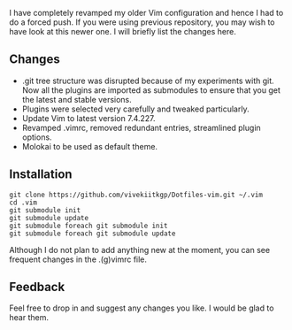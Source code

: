 I have completely revamped my older Vim configuration and hence I had to do a forced
push. If you were using previous repository, you may wish to have look at this
newer one. I will briefly list the changes here.

Changes
-------
* .git tree structure was disrupted because of my experiments with git. Now all
the plugins are imported as submodules to ensure that you get the latest and
stable versions.
* Plugins were selected very carefully and tweaked particularly.
* Update Vim to latest version 7.4.227.
* Revamped .vimrc, removed redundant entries, streamlined plugin options.
* Molokai to be used as default theme.

Installation
------------
    git clone https://github.com/vivekiitkgp/Dotfiles-vim.git ~/.vim
    cd .vim
    git submodule init
    git submodule update
    git submodule foreach git submodule init
    git submodule foreach git submodule update

Although I do not plan to add anything new at the moment, you can see frequent
changes in the .(g)vimrc file.

Feedback
--------
Feel free to drop in and suggest any changes you like. I would be glad to hear
them.
